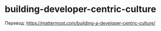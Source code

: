 # building-developer-centric-culture

Перевод: https://mattermost.com/building-a-developer-centric-culture/
